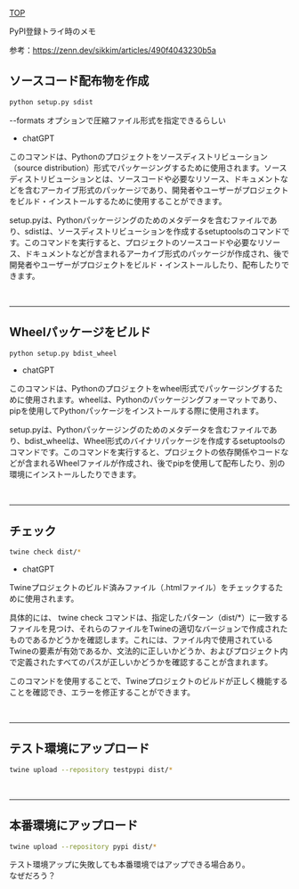 [TOP](./README.md)


PyPI登録トライ時のメモ

参考：https://zenn.dev/sikkim/articles/490f4043230b5a

## ソースコード配布物を作成

~~~bash
python setup.py sdist
~~~
--formats オプションで圧縮ファイル形式を指定できるらしい


* chatGPT

このコマンドは、Pythonのプロジェクトをソースディストリビューション（source distribution）形式でパッケージングするために使用されます。ソースディストリビューションとは、ソースコードや必要なリソース、ドキュメントなどを含むアーカイブ形式のパッケージであり、開発者やユーザーがプロジェクトをビルド・インストールするために使用することができます。

setup.pyは、Pythonパッケージングのためのメタデータを含むファイルであり、sdistは、ソースディストリビューションを作成するsetuptoolsのコマンドです。このコマンドを実行すると、プロジェクトのソースコードや必要なリソース、ドキュメントなどが含まれるアーカイブ形式のパッケージが作成され、後で開発者やユーザーがプロジェクトをビルド・インストールしたり、配布したりできます。

<br>
<hr>

## Wheelパッケージをビルド

~~~bash
python setup.py bdist_wheel
~~~

* chatGPT

このコマンドは、Pythonのプロジェクトをwheel形式でパッケージングするために使用されます。wheelは、Pythonのパッケージングフォーマットであり、pipを使用してPythonパッケージをインストールする際に使用されます。

setup.pyは、Pythonパッケージングのためのメタデータを含むファイルであり、bdist_wheelは、Wheel形式のバイナリパッケージを作成するsetuptoolsのコマンドです。このコマンドを実行すると、プロジェクトの依存関係やコードなどが含まれるWheelファイルが作成され、後でpipを使用して配布したり、別の環境にインストールしたりできます。


<br>
<hr>

## チェック
~~~bash
twine check dist/*
~~~

* chatGPT

Twineプロジェクトのビルド済みファイル（.htmlファイル）をチェックするために使用されます。

具体的には、 twine check コマンドは、指定したパターン（dist/*）に一致するファイルを見つけ、それらのファイルをTwineの適切なバージョンで作成されたものであるかどうかを確認します。これには、ファイル内で使用されているTwineの要素が有効であるか、文法的に正しいかどうか、およびプロジェクト内で定義されたすべてのパスが正しいかどうかを確認することが含まれます。

このコマンドを使用することで、Twineプロジェクトのビルドが正しく機能することを確認でき、エラーを修正することができます。


<br>
<hr>

## テスト環境にアップロード
~~~bash
twine upload --repository testpypi dist/*
~~~

<br>
<hr>

## 本番環境にアップロード
~~~bash
twine upload --repository pypi dist/*
~~~

テスト環境アップに失敗しても本番環境ではアップできる場合あり。<br>
なぜだろう？